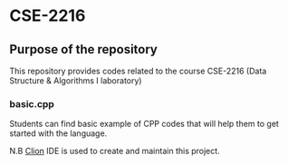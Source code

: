 # CSE-2216

## Purpose of the repository
This repository provides codes related to the course CSE-2216 (Data Structure & Algorithms I laboratory)
### basic.cpp
Students can find basic example of CPP codes that will help them to get started with the language.

N.B [Clion](https://www.jetbrains.com/clion/download/) IDE is used to create and maintain this project.
